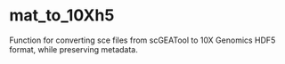 # mat_to_10Xh5
Function for converting sce files from scGEATool to 10X Genomics  HDF5 format, while preserving metadata.
